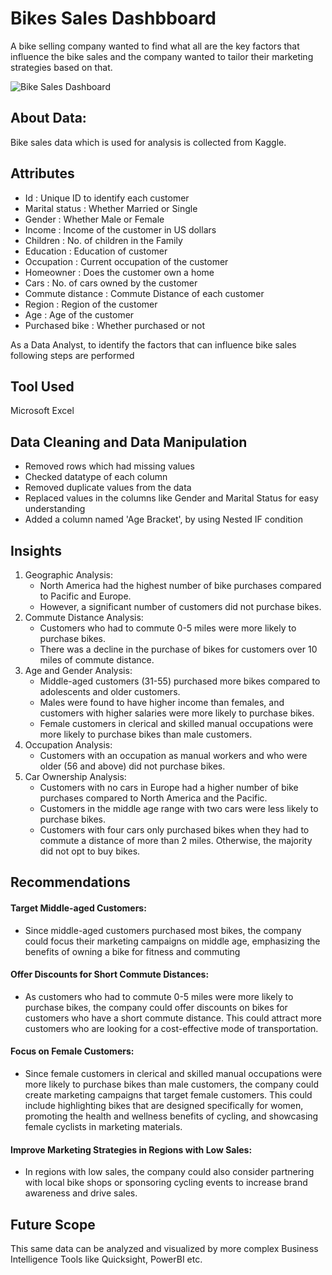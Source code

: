 # Bikes Sales Dashbboard


A bike selling company wanted to find what all are the key factors that influence the bike sales and the company wanted to tailor 
their marketing strategies based on that.

![Bike Sales Dashboard]()


## About Data:
Bike sales data which is used for analysis is collected from Kaggle.

## Attributes
* Id : Unique ID to identify each customer
* Marital status : Whether Married or Single
* Gender : Whether Male or Female
* Income : Income of the customer in US dollars
* Children : No. of children in the Family
* Education : Education of customer
* Occupation : Current occupation of the customer
* Homeowner : Does the customer own a home
* Cars : No. of cars owned by the customer
* Commute distance : Commute Distance of each customer
* Region : Region of the customer
* Age : Age of the customer
* Purchased bike : Whether purchased or not





As a Data Analyst, to identify the factors that can influence bike sales following steps are performed

## Tool Used
Microsoft Excel

## Data Cleaning and Data Manipulation
* Removed rows which had missing values 
* Checked datatype of each column
* Removed duplicate values from the data
* Replaced values in the columns like Gender and Marital Status for easy understanding
* Added a column named 'Age Bracket', by using Nested IF condition

## Insights
1. Geographic Analysis:
    * North America had the highest number of bike purchases compared to Pacific and Europe.
    * However, a significant number of customers did not purchase bikes.
2. Commute Distance Analysis:
    * Customers who had to commute 0-5 miles were more likely to purchase bikes.
    * There was a decline in the purchase of bikes for customers over 10 miles of commute distance.
3. Age and Gender Analysis:
    * Middle-aged customers (31-55) purchased more bikes compared to adolescents and older customers.
    * Males were found to have higher income than females, and customers with higher salaries were more likely to purchase bikes.
    * Female customers in clerical and skilled manual occupations were more likely to purchase bikes than male customers.
4. Occupation Analysis:
    * Customers with an occupation as manual workers and who were older (56 and above) did not purchase bikes.
5. Car Ownership Analysis:
    * Customers with no cars in Europe had a higher number of bike purchases compared to North America and the Pacific.
    * Customers in the middle age range with two cars were less likely to purchase bikes.
    * Customers with four cars only purchased bikes when they had to commute a distance of more than 2 miles. Otherwise, the majority did not 
      opt to buy bikes.
      
## Recommendations

#### Target Middle-aged Customers:
* Since middle-aged customers purchased most bikes, the company could focus their marketing campaigns on middle age, emphasizing the benefits of owning a bike for fitness and commuting
#### Offer Discounts for Short Commute Distances:
* As customers who had to commute 0-5 miles were more likely to purchase bikes, the company could offer discounts on bikes for customers who have a short commute distance. This could attract more customers who are looking for a cost-effective mode of transportation.
#### Focus on Female Customers:
* Since female customers in clerical and skilled manual occupations were more likely to purchase bikes than male customers, the company could create marketing campaigns that target female customers. This could include highlighting bikes that are designed specifically for women, promoting the health and wellness benefits of cycling, and showcasing female cyclists in marketing materials.
#### Improve Marketing Strategies in Regions with Low Sales:
* In regions with low sales, the company could also consider partnering with local bike shops or sponsoring cycling events to increase brand awareness and drive sales.


## Future Scope
This same data can be analyzed and visualized by more complex Business Intelligence Tools like Quicksight, PowerBI etc.

